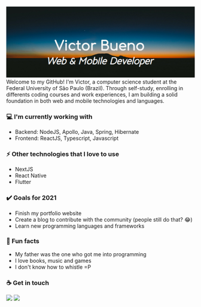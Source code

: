 <img src= "https://github.com/Victor-Bueno/Victor-Bueno/blob/main/Banner.jpg"></img>
<br>
Welcome to my GitHub! I'm Victor, a computer science student at the Federal University of São Paulo (Brazil). Through self-study, enrolling in differents coding courses and work experiences, I am building a solid foundation in both web and mobile technologies and languages.

### 💻 I'm currently working with
- Backend: NodeJS, Apollo, Java, Spring, Hibernate
- Frontend: ReactJS, Typescript, Javascript

### ⚡ Other technologies that I love to use
- NextJS
- React Native
- Flutter

### ✔️ Goals for 2021
- Finish my portfolio website
- Create a blog to contribute with the community (people still do that? 😂)
- Learn new programming languages and frameworks

### 🌴 Fun facts
- My father was the one who got me into programming
- I love books, music and games
- I don't know how to whistle =P

### ☕ Get in touch
<div>  
  <a href="https://www.linkedin.com/in/victor-bueno7/" target="_blank"><img src="https://img.shields.io/badge/-LinkedIn-%230077B5?style=for-the-badge&logo=linkedin&logoColor=white" target="_blank"></a> 
 <a href = "mailto:victor.bueno0720@gmail.com"><img src="https://img.shields.io/badge/Gmail-D14836?style=for-the-badge&logo=gmail&logoColor=white" target="_blank"></a>
 </div>
<br>
